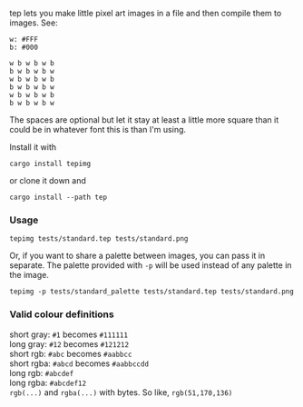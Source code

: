 tep lets you make little pixel art images in a file and then compile them to images. See:
```
w: #FFF
b: #000

w b w b w b
b w b w b w
w b w b w b
b w b w b w
w b w b w b
b w b w b w
```

The spaces are optional but let it stay at least a little more square than it could be in whatever font this is than I'm using.

Install it with
```
cargo install tepimg
```
or clone it down and
```
cargo install --path tep
```

### Usage

```
tepimg tests/standard.tep tests/standard.png
```

Or, if you want to share a palette between images, you can pass it in separate. The palette provided with `-p` will be used instead of any palette in the image.

```
tepimg -p tests/standard_palette tests/standard.tep tests/standard.png
```

### Valid colour definitions
short gray: `#1` becomes `#111111`  
long gray: `#12` becomes `#121212`  
short rgb: `#abc` becomes `#aabbcc`  
short rgba: `#abcd` becomes `#aabbccdd`  
long rgb: `#abcdef`  
long rgba: `#abcdef12`  
`rgb(...)` and `rgba(...)` with bytes. So like, `rgb(51,170,136)`